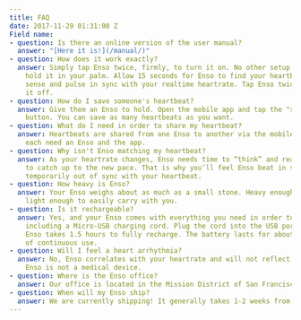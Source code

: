 ```yaml
---
title: FAQ
date: 2017-11-29 01:31:00 Z
Field name:
- question: Is there an online version of the user manual?
  answer: "[Here it is!](/manual/)"
- question: How does it work exactly?
  answer: Simply tap Enso twice, firmly, to turn it on. No other setup required. Then
    hold it in your palm. Allow 15 seconds for Enso to find your heartbeat. Enso will
    sense and pulse in sync with your realtime heartrate. Tap Enso twice more to turn
    it off.
- question: How do I save someone's heartbeat?
  answer: Give them an Enso to hold. Open the mobile app and tap the "save a heartbeat"
    button. You can save as many heartbeats as you want.
- question: What do I need in order to share my heartbeat?
  answer: Heartbeats are shared from one Enso to another via the mobile app. You will
    each need an Enso and the app.
- question: Why isn't Enso matching my heartbeat?
  answer: As your heartrate changes, Enso needs time to “think” and read your pulse
    to catch up to the new pace. That is why you’ll feel Enso beat in sync and then
    temporarily out of sync with your heartbeat.
- question: How heavy is Enso?
  answer: Your Enso weighs about as much as a small stone. Heavy enough to feel grounding,
    light enough to easily carry with you.
- question: Is it rechargeable?
  answer: Yes, and your Enso comes with everything you need in order to charge it,
    including a Micro-USB charging cord. Plug the cord into the USB port on Enso.
    Enso takes 1.5 hours to fully recharge. The battery lasts for about five hours
    of continuous use.
- question: Will I feel a heart arrhythmia?
  answer: No, Enso correlates with your heartrate and will not reflect irregular heartbeats.
    Enso is not a medical device.
- question: Where is the Enso office?
  answer: Our office is located in the Mission District of San Francisco, CA.
- question: When will my Enso ship?
  answer: We are currently shipping! It generally takes 1-2 weeks from the order date.
---
```


